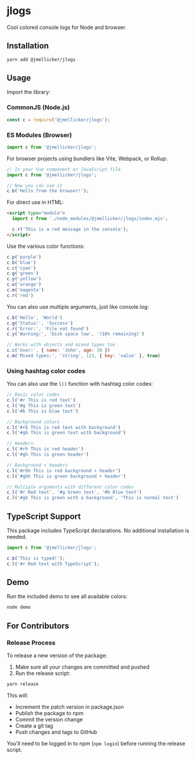 # jlogs

Cool colored console logs for Node and browser.

## Installation

```bash
yarn add @jmellicker/jlogs
```

## Usage

Import the library:

### CommonJS (Node.js)
```javascript
const c = require('@jmellicker/jlogs');
```

### ES Modules (Browser)
```javascript
import c from '@jmellicker/jlogs';
```

For browser projects using bundlers like Vite, Webpack, or Rollup:
```javascript
// In your Vue component or JavaScript file
import c from '@jmellicker/jlogs';

// Now you can use it
c.b('Hello from the browser!');
```

For direct use in HTML:
```html
<script type="module">
  import c from './node_modules/@jmellicker/jlogs/index.mjs';

  c.r('This is a red message in the console');
</script>
```

Use the various color functions:

```javascript
c.p('purple')
c.b('blue')
c.c('cyan')
c.g('green')
c.y('yellow')
c.o('orange')
c.m('magenta')
c.r('red')
```

You can also use multiple arguments, just like console.log:

```javascript
c.b('Hello', 'World')
c.g('Status:', 'Success')
c.r('Error:', 'File not found')
c.y('Warning:', 'Disk space low', '(10% remaining)')

// Works with objects and mixed types too
c.c('User:', { name: 'John', age: 30 })
c.m('Mixed types:', 'string', 123, { key: 'value' }, true)
```

### Using hashtag color codes

You can also use the `l()` function with hashtag color codes:

```javascript
// Basic color codes
c.l('#r This is red text')
c.l('#g This is green text')
c.l('#b This is blue text')

// Background colors
c.l('#rb This is red text with background')
c.l('#gb This is green text with background')

// Headers
c.l('#rh This is red header')
c.l('#gh This is green header')

// Background + headers
c.l('#rbh This is red background + header')
c.l('#gbh This is green background + header')

// Multiple arguments with different color codes
c.l('#r Red text', '#g Green text', '#b Blue text')
c.l('#gb This is green with a background', 'This is normal text')
```

## TypeScript Support

This package includes TypeScript declarations. No additional installation is needed.

```typescript
import c from '@jmellicker/jlogs';

c.b('This is typed!');
c.l('#r Red text with TypeScript');
```

## Demo

Run the included demo to see all available colors:

```bash
node demo
```

## For Contributors

### Release Process

To release a new version of the package:

1. Make sure all your changes are committed and pushed
2. Run the release script:

```bash
yarn release
```

This will:
- Increment the patch version in package.json
- Publish the package to npm
- Commit the version change
- Create a git tag
- Push changes and tags to GitHub

You'll need to be logged in to npm (`npm login`) before running the release script.
